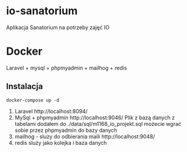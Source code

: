 # io-sanatorium
Aplikacja Sanatorium na potrzeby zajęć IO

# Docker
Laravel + mysql + phpmyadmin + mailhog + redis

## Instalacja
`docker-compose up -d`

1. Laravel
   http://localhost:8094/
2. MySql + phpmyadmin
   http://localhost:9046/
Plik z bazą danych z tabelami dodałem do ./data/sql/m1168_io_projekt.sql możecie wgrać sobie przez phpmyadmin do bazy danych
3. mailhog - sluzy do odbierania maili
   http://localhost:9048/
4. redis sluży jako kolejka i baza danych
